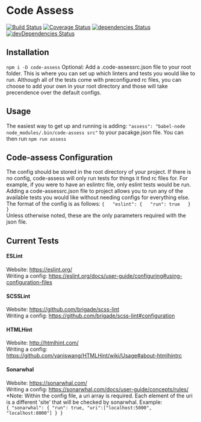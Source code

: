 Code Assess
=========

[![Build Status](https://travis-ci.org/cyrillegin/generic-tests.svg?branch=master)](https://travis-ci.org/cyrillegin/generic-tests)
[![Coverage Status](https://coveralls.io/repos/github/cyrillegin/generic-tests/badge.svg)](https://coveralls.io/github/cyrillegin/generic-tests)
[![dependencies Status](https://david-dm.org/cyrillegin/generic-tests/status.svg)](https://david-dm.org/cyrillegin/generic-tests)
[![devDependencies Status](https://david-dm.org/cyrillegin/generic-tests/dev-status.svg)](https://david-dm.org/cyrillegin/generic-tests?type=dev)

## Installation
`npm i -D code-assess` 
Optional: Add a .code-assessrc.json file to your root folder. This is where you can set up which linters and tests you would like to run. Although all of the tests come with preconfigured rc files, you can choose to add your own in your root directory and those will take precendence over the default configs.

## Usage
The easiest way to get up and running is adding: `"assess": "babel-node node_modules/.bin/code-assess src"` to your pacakge.json file. You can then run `npm run assess`

## Code-assess Configuration
The config should be stored in the root directory of your project. If there is no config, code-assess will only run tests for things it find rc files for. For example, if you were to have an eslintrc file, only eslint tests would be run. Adding a code-assessrc.json file to project allows you to run any of the available tests you would like without needing configs for everything else. The format of the config is as follows:
`{  
  "eslint": {  
    "run": true  
  }  
}`  
Unless otherwise noted, these are the only parameters required with the json file.


## Current Tests
#### ESLint
Website: https://eslint.org/  
Writing a config: https://eslint.org/docs/user-guide/configuring#using-configuration-files

#### SCSSLint
Website: https://github.com/brigade/scss-lint  
Writing a config: https://github.com/brigade/scss-lint#configuration

#### HTMLHint
Website: http://htmlhint.com/  
Writing a config: https://github.com/yaniswang/HTMLHint/wiki/Usage#about-htmlhintrc

#### Sonarwhal
Website: https://sonarwhal.com/  
Writing a config: https://sonarwhal.com/docs/user-guide/concepts/rules/  
*Note: Within the config file, a uri array is required. Each element of the uri is a different 'site' that will be checked by sonarwhal.
Example:  
`{
  "sonarwhal": {
    "run": true,
    "uri":["localhost:5000", "localhost:8000"]
  }
}`
